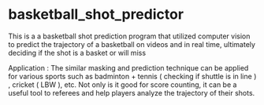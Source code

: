 # basketball_shot_predictor
This is a a basketball shot prediction program that utilized computer vision to predict the trajectory of a basketball on videos and in real time, ultimately deciding if the shot is a basket or will miss

Application : The similar masking and prediction technique can be applied for various sports such as badminton + tennis ( checking if shuttle is in line ) , cricket ( LBW ), etc. Not only is it good for score counting, it can be a useful tool to referees and help players analyze the trajectory of their shots.  
